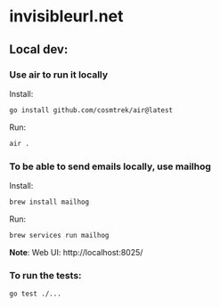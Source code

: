 # invisibleurl.net

## Local dev:

### Use air to run it locally

Install:
```bash
go install github.com/cosmtrek/air@latest
```

Run:
```bash
air .
```

### To be able to send emails locally, use mailhog

Install:
```bash
brew install mailhog
```

Run:
```bash
brew services run mailhog
```
**Note**: Web UI: http://localhost:8025/

### To run the tests:

```bash
go test ./...
```
